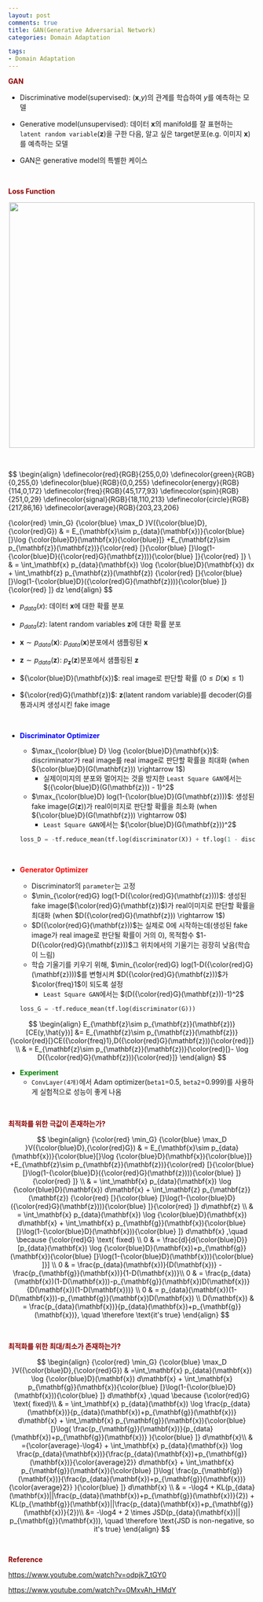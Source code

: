 ```yaml
---
layout: post
comments: true
title: GAN(Generative Adversarial Network)
categories: Domain Adaptation

tags:
- Domain Adaptation
---
```


**<span style='color:DarkRed'>GAN</span>**

- Discriminative model(supervised): ($\mathbf{x}$,$y$)의 관계를 학습하여 $y$를 예측하는 모델
- Generative model(unsupervised): 데이터 $\mathbf{x}$의 manifold를 잘 표현하는 ```latent random variable```($\mathbf{z}$)을 구한 다음, 알고 싶은 target분포(e.g. 이미지 $\mathbf{x}$)를 예측하는 모델 

- GAN은 generative model의 특별한 케이스

<br>

**<span style='color:DarkRed'>Loss Function</span>**

<p align="center"><img width="500" height="auto" src="https://i.imgur.com/vYai2wa.png"></p>

<br>

$$
\begin{align}
\definecolor{red}{RGB}{255,0,0}
\definecolor{green}{RGB}{0,255,0}
\definecolor{blue}{RGB}{0,0,255}
\definecolor{energy}{RGB}{114,0,172}
\definecolor{freq}{RGB}{45,177,93}
\definecolor{spin}{RGB}{251,0,29}
\definecolor{signal}{RGB}{18,110,213}
\definecolor{circle}{RGB}{217,86,16}
\definecolor{average}{RGB}{203,23,206}

 {\color{red} \min_G} {\color{blue} \max_D }V({\color{blue}D},{\color{red}G}) & = E_{\mathbf{x}\sim p_{data}(\mathbf{x})}{\color{blue}[}\log {\color{blue}D}(\mathbf{x}){\color{blue}]} +E_{\mathbf{z}\sim p_{\mathbf{z}}(\mathbf{z})}{\color{red} [}{\color{blue} [}\log(1-{\color{blue}D}({\color{red}G}(\mathbf{z}))){\color{blue} ]}{\color{red} ]} \\
 & = \int_\mathbf{x}  p_{data}(\mathbf{x}) \log {\color{blue}D}(\mathbf{x}) dx + \int_\mathbf{z} p_{\mathbf{z}}(\mathbf{z}) {\color{red} [}{\color{blue} [}\log(1-{\color{blue}D}({\color{red}G}(\mathbf{z}))){\color{blue} ]}{\color{red} ]} dz
\end{align}
$$

- $p_{data}(x)$: 데이터 $\mathbf{x}$에 대한 확률 분포
- $p_{data}(z)$: latent random variables $\mathbf{z}$에 대한 확률 분포
- $\mathbf{x}\sim p_{data}(\mathbf{x})$: $p_{data}(\mathbf{x})$분포에서 샘플링된 $\mathbf{x}$

- $\mathbf{z}\sim p_{data}(\mathbf{z})$: $p_{\mathbf{z}}(\mathbf{z})$분포에서 샘플링된 $\mathbf{z}$

- ${\color{blue}D}(\mathbf{x})$: real image로 판단할 확률 $(0 \leq D(\mathbf{x})\leq 1)$

- ${\color{red}G}(\mathbf{z})$: $\mathbf{z}$(latent random variable)를 decoder(${G}$)를 통과시켜 생성시킨 fake image 

<br>

- **<span style='color:blue'>Discriminator Optimizer</span>**
	- $\max_{\color{blue} D} \log {\color{blue}D}(\mathbf{x})$: discriminator가 real image를 real image로 판단할 확률을 최대화 (when ${\color{blue}D}(G(\mathbf{z})) \rightarrow 1$) 
		- 실제이미지의 분포와 멀어지는 것을 방지한 ```Least Square GAN```에서는 $({\color{blue}D}(G(\mathbf{z})) - 1)^2$
	- $\max_{\color{blue}D} log(1-{\color{blue}D}(G(\mathbf{z})))$: 생성된 fake image($G(\mathbf{z})$)가 real이미지로 판단할 확률을 최소화 (when ${\color{blue}D}(G(\mathbf{z})) \rightarrow 0$)
		- ```Least Square GAN```에서는 ${\color{blue}D}(G(\mathbf{z}))^2$

	```python		
	loss_D = -tf.reduce_mean(tf.log(discriminator(X)) + tf.log(1 - discriminator(G)))
	```

<br>

- **<span style='color:red'>Generator Optimizer</span>**
	- Discriminator의 ```parameter```는 고정
	- $\min_{\color{red}G} log(1-D({\color{red}G}(\mathbf{z})))$: 생성된 fake image(${\color{red}G}(\mathbf{z})$)가 real이미지로 판단할 확률을 최대화 (when $D({\color{red}G}(\mathbf{z})) \rightarrow 1$) 
	- $D({\color{red}G}(\mathbf{z}))$는 실제로 0에 시작하는데(생성된 fake image가 real image로 판단될 확률이 거의 0), 목적함수 $1- D({\color{red}G}(\mathbf{z}))$그 위치에서의 기울기는 굉장히 낮음(학습이 느림)
	- 학습 기울기를 키우기 위해, $\min_{\color{red}G} log(1-D({\color{red}G}(\mathbf{z})))$를 변형시켜 $D({\color{red}G}(\mathbf{z}))$가 $\color{freq}1$이 되도록 설정
		- ```Least Square GAN```에서는 $(D({\color{red}G}(\mathbf{z}))-1)^2$

	```python
	loss_G = -tf.reduce_mean(tf.log(discriminator(G)))
	```


$$
\begin{align}
E_{\mathbf{z}\sim p_{\mathbf{z}}(\mathbf{z})}[CE(y,\hat{y})] &= E_{\mathbf{z}\sim p_{\mathbf{z}}(\mathbf{z})}{\color{red}[}CE({\color{freq}1},D({\color{red}G}(\mathbf{z})){\color{red}]} \\
& = E_{\mathbf{z}\sim p_{\mathbf{z}}(\mathbf{z})}{\color{red}[}- \log D({\color{red}G}(\mathbf{z})){\color{red}]}
\end{align}
$$





- **<span style='color:green'>Experiment
</span>**
	- ```ConvLayer(4개)```에서 Adam optimizer(```beta1```=0.5, ```beta2```=0.999)를 사용하게 실험적으로 성능이 좋게 나옴 



<br>

**<span style='color:Darkred'>최적화를 위한 극값이 존재하는가?</span>**

$$
\begin{align}
{\color{red} \min_G} {\color{blue} \max_D }V({\color{blue}D},{\color{red}G}) & = E_{\mathbf{x}\sim p_{data}(\mathbf{x})}{\color{blue}[}\log {\color{blue}D}(\mathbf{x}){\color{blue}]} +E_{\mathbf{z}\sim p_{\mathbf{z}}(\mathbf{z})}{\color{red} [}{\color{blue} [}\log(1-{\color{blue}D}({\color{red}G}(\mathbf{z}))){\color{blue} ]}{\color{red} ]} \\
 & = \int_\mathbf{x}  p_{data}(\mathbf{x}) \log {\color{blue}D}(\mathbf{x}) d\mathbf{x} + \int_\mathbf{z} p_{\mathbf{z}}(\mathbf{z}) {\color{red} [}{\color{blue} [}\log(1-{\color{blue}D}({\color{red}G}(\mathbf{z}))){\color{blue} ]}{\color{red} ]} d\mathbf{z} \\
  & = \int_\mathbf{x}  p_{data}(\mathbf{x}) \log {\color{blue}D}(\mathbf{x}) d\mathbf{x} + \int_\mathbf{x} p_{\mathbf{g}}(\mathbf{x}){\color{blue} [}\log(1-{\color{blue}D}(\mathbf{x})){\color{blue} ]} d\mathbf{x} ,\quad \because {\color{red}G} \text{ fixed} \\ 
  0 & = \frac{d}{d{\color{blue}D}}[p_{data}(\mathbf{x}) \log {\color{blue}D}(\mathbf{x})+p_{\mathbf{g}}(\mathbf{x}){\color{blue} [}\log(1-{\color{blue}D}(\mathbf{x})){\color{blue} ]}] \\
  0 & = \frac{p_{data}(\mathbf{x})}{D(\mathbf{x})} - \frac{p_{\mathbf{g}}(\mathbf{x})}{1-D(\mathbf{x})}\\
  0 & = \frac{p_{data}(\mathbf{x})(1-D(\mathbf{x}))-p_{\mathbf{g}}(\mathbf{x})D(\mathbf{x})}{D(\mathbf{x})(1-D(\mathbf{x}))} \\
  0 & = p_{data}(\mathbf{x})(1-D(\mathbf{x}))-p_{\mathbf{g}}(\mathbf{x})D(\mathbf{x}) \\
  D(\mathbf{x}) & = \frac{p_{data}(\mathbf{x})}{p_{data}(\mathbf{x})+p_{\mathbf{g}}(\mathbf{x})}, \quad \therefore \text{it's true}
\end{align}
$$

<br>

**<span style='color:Darkred'>최적화를 위한 최대/최소가 존재하는가?</span>**



$$
\begin{align}
{\color{red} \min_G} {\color{blue} \max_D }V({\color{blue}D},{\color{red}G}) & =\int_\mathbf{x}  p_{data}(\mathbf{x}) \log {\color{blue}D}(\mathbf{x}) d\mathbf{x} + \int_\mathbf{x} p_{\mathbf{g}}(\mathbf{x}){\color{blue} [}\log(1-{\color{blue}D}(\mathbf{x})){\color{blue} ]} d\mathbf{x} ,\quad \because {\color{red}G} \text{ fixed}\\
& = \int_\mathbf{x}  p_{data}(\mathbf{x}) \log \frac{p_{data}(\mathbf{x})}{p_{data}(\mathbf{x})+p_{\mathbf{g}}(\mathbf{x})}   d\mathbf{x} + \int_\mathbf{x} p_{\mathbf{g}}(\mathbf{x}){\color{blue} [}\log( \frac{p_{\mathbf{g}}(\mathbf{x})}{p_{data}(\mathbf{x})+p_{\mathbf{g}}(\mathbf{x})}    ){\color{blue} ]} d\mathbf{x}\\
& ={\color{average}-\log4} + \int_\mathbf{x}  p_{data}(\mathbf{x}) \log \frac{p_{data}(\mathbf{x})}{\frac{p_{data}(\mathbf{x})+p_{\mathbf{g}}(\mathbf{x})}{\color{average}2}}   d\mathbf{x} + \int_\mathbf{x} p_{\mathbf{g}}(\mathbf{x}){\color{blue} [}\log( \frac{p_{\mathbf{g}}(\mathbf{x})}{\frac{p_{data}(\mathbf{x})+p_{\mathbf{g}}(\mathbf{x})}{\color{average}2}}    ){\color{blue} ]} d\mathbf{x} \\
& = -\log4 + KL(p_{data}(\mathbf{x})||\frac{p_{data}(\mathbf{x})+p_{\mathbf{g}}(\mathbf{x})}{2}) + KL(p_{\mathbf{g}}(\mathbf{x})||\frac{p_{data}(\mathbf{x})+p_{\mathbf{g}}(\mathbf{x})}{2})\\
&=  -\log4 + 2 \times JSD(p_{data}(\mathbf{x})|| p_{\mathbf{g}}(\mathbf{x})), \quad \therefore \text{JSD is non-negative, so it's true}
\end{align} 
$$

<br>

**<span style='color:Darkred'>Reference</span>**

https://www.youtube.com/watch?v=odpjk7_tGY0 

https://www.youtube.com/watch?v=0MxvAh_HMdY